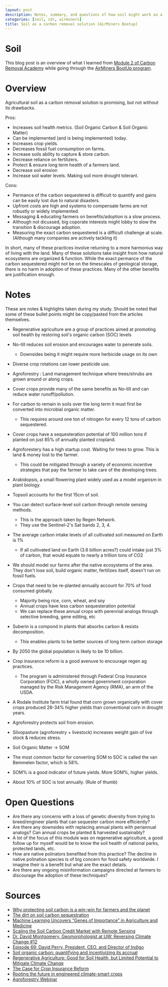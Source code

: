 ```yaml
---
layout: post
description: Notes, summary, and questions of how soil might work as a carbon removal solution.
categories: [soil, cdr, airminers]
title: Soil as a carbon removal solution [AirMiners Bootup]
---
```


# Soil

This blog post is an overview of what I learned from [Module 2 of Carbon Removal Academy](http://climatechangeacademy.com/courses/carbon-removal/2) while going through the [AirMiners BootUp program](https://bootup.airminers.org/).

# Overview
Agricultural soil as a carbon removal solution is promising, but not without its drawbacks. 

Pros:
- Increases soil health metrics. (Soil Organic Carbon & Soil Organic Matter)
- Can be implemented (and is being implemented) today.
- Increases crop yields.
- Decreases fossil fuel consumption on farms.
- Increase soils ability to capture & store carbon. 
- Decrease reliance on fertilizers. 
- Protect & ensure long term health of a farmers land. 
- Decrease soil erosion
- Increase soil water levels. Making soil more drought tolerant. 

Cons:
- Permance of the carbon sequestered is difficult to quantify and gains can be easily lost due to natural disasters. 
- Upfront costs are high and systems to compensate farms are not robustly or widely implemented.
- Messaging & educating farmers on benefits/adoption is a slow process.
- Although not dicussed, big coporate interests might lobby to slow the transition & discourage adoption. 
- Measuring the exact carbon sequestered is a difficult challenge at scale. (Although many companies are actively tackling it)

In short, many of these practices involve returning to a more harmonius way of living with the land. Many of these solutions take insight from how natural ecosystems are organized & function. While the exact permance of the carbon sequestered might not be on the timescales of geological storage, there is no harm in adoption of these practices. Many of the other benefits are justification enough. 


# Notes
These are notes & highlights taken during my study. Should be noted that some of these bullet points might be copy/pasted from the articles themselves. 

- Regenerative agriculture are a group of practices aimed at promoting soil health by restoring soil's organic carbon (SOC) levels 

- No-till reduces soil erosion and encourages water to penerate soils. 
    - Downsides being it might require more herbicide usage on its own

- Diverse crop rotations can lower pesticide use.

- Agroforestry : Land management technique where trees/shrubs are grown around or along crops.

- Cover crops provide many of the same benefits as No-till and can reduce water runoff/pollution.

- For carbon to remain in soils over the long term it must first be converted into microbial organic matter. 
    - This requires around one ton of nitrogen for every 12 tons of carbon sequestered. 

- Cover crops have a sequesteration potential of 100 million tons if planted on just 85% of annually planted cropland. 

- Agroforestery has a high startup cost. Waiting for trees to grow. This is land & money lost to the farmer.
    - This could be mitigated through a variety of economic incentive strategies that pay the farmer to take care of the developing trees.

- Arabidopsis, a small flowering plant widely used as a model organism in plant biology.

- Topsoil accounts for the first 15cm of soil. 

- You can detect surface-level soil carbon through remote sensing methods.
    - This is the approach taken by Regen Network.
    - They use the Sentinel-2's Sat bands 2, 3, 4.

- The average carbon intake levels of all cultivated soil measured on Earth is 1%
    - If all cultivated land on Earth (3.6 billion acres?) could intake just 3% of carbon, that would equate to nearly a trillion tons of CO2

- We should model our farms after the native ecosystems of the area. They don't lose soil, build organic matter, fertilizes itself, doesn't run on fossil fuels. 
- Crops that need to be re-planted annually account for 70% of food consumed globally.
    - Majority being rice, corn, wheat, and soy
    - Annual crops have less carbon sequesteration potential 
    - We can replace these annual crops with perennial analogs through selective breeding, gene editing, etc

- Suberin is a compond in plants that absorbs carbon & resists decomposition. 
    - This enables plants to be better sources of long term carbon storage

- By 2050 the global population is likely to be 10 billion.

- Crop insurance reform is a good avenuve to encourage regen ag practices.
    - The program is administered through Federal Crop Insurance Corporation (FCIC), a wholly owned government corporation managed by the Risk Management Agency (RMA), an arm of the USDA.

- A Rodale Institute farm trial found that corn grown organically with cover crops produced 28-34% higher yields than conventional corn in drought years.

- Agroforestry protects soil from erosion. 

- Silvopasture (agroforestry + livestock) increases weight gain of live stock & reduces stress. 

- Soil Organic Matter -> SOM

- The most common factor for converting SOM to SOC is called the van Bemmelen factor, which is 58%.

- SOM% is a good indicator of future yields. More SOM%, higher yields. 

- About 10% of SOC is lost annually. (Rule of thumb)

# Open Questions
- Are there any concerns with a loss of genetic diversity from trying to breed/engineer plants that can sequester carbon more efficiently? 
- Are there any downsides with replacing annual plants with periannual analogs? Can annual crops be planted & harvested sustainably? 
- A lot of the focus of this module was on regenerative agriculture, a good follow up for myself would be to know the soil health of national parks, protected lands, etc.
- How are native polinators benefited from this practice? The decline in native polination species is of big concern for food safety worldwide. I imagine their is a benefit but what are the exact details. 
- Are there any ongoing misinformation campaigns directed at farmers to discourage the adoption of these techniques?

# Sources
- [Why protecting soil carbon is a win-win for farmers and the planet](https://www.greenbiz.com/article/why-protecting-soil-carbon-win-win-farmers-and-planet)
- [The dirt on soil carbon sequestration](https://climatetechvc.org/the-dirt-on-soil-carbon-sequestration)
- [Machine Learning Uncovers “Genes of Importance” in Agriculture and Medicine](https://www.nyu.edu/about/news-publications/news/2021/september/machine-learning-uncovers-genes-of-importance.html)
- [Scaling the Soil Carbon Credit Market with Remote Sensing](https://medium.com/regen-network/scaling-the-soil-carbon-credit-market-with-remote-sensing-fbd3da2c1602)
- [Dr. David Montgomery, Geomorphologist at UW: Reversing Climate Change #12](https://www.youtube.com/watch?v=X1WFv9Io4Rs)
- [Episode 69: David Perry, President, CEO, and Director of Indigo](https://www.myclimatejourney.co/episodes/david-perry)
- [Soil organic carbon: quantifying and incentivizing its accrual](https://medium.com/nori-carbon-removal/soil-carbon-estimating-and-incentivizing-its-accrual-4c53fb0fe61f)
- [Regenerative Agriculture: Good for Soil Health, but Limited Potential to Mitigate Climate Change](https://www.wri.org/insights/regenerative-agriculture-good-soil-health-limited-potential-mitigate-climate-change)
- [The Case for Crop Insurance Reform](https://conservationfinancenetwork.org/2020/04/08/the-case-for-crop-insurance-reform) 
- [Rooting the future in engineered climate-smart crops](https://carbon180.medium.com/rooting-the-future-in-engineered-climate-smart-crops-25b9cbca8974)
- [Agroforestry Webinar](https://www.youtube.com/watch?v=XyCiEKp6peU)